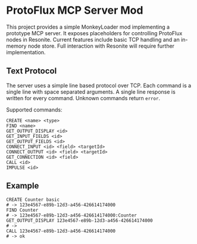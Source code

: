 ProtoFlux MCP Server Mod
========================

This project provides a simple MonkeyLoader mod implementing a prototype MCP server.
It exposes placeholders for controlling ProtoFlux nodes in Resonite. Current features
include basic TCP handling and an in-memory node store. Full interaction with
Resonite will require further implementation.

Text Protocol
-------------

The server uses a simple line based protocol over TCP. Each command is a single
line with space separated arguments. A single line response is written for every
command. Unknown commands return `error`.

Supported commands:

```
CREATE <name> <type>
FIND <name>
GET_OUTPUT_DISPLAY <id>
GET_INPUT_FIELDS <id>
GET_OUTPUT_FIELDS <id>
CONNECT_INPUT <id> <field> <targetId>
CONNECT_OUTPUT <id> <field> <targetId>
GET_CONNECTION <id> <field>
CALL <id>
IMPULSE <id>
```

Example
-------

```
CREATE Counter basic
# -> 123e4567-e89b-12d3-a456-426614174000
FIND Counter
# -> 123e4567-e89b-12d3-a456-426614174000:Counter
GET_OUTPUT_DISPLAY 123e4567-e89b-12d3-a456-426614174000
# ->
CALL 123e4567-e89b-12d3-a456-426614174000
# -> ok
```

